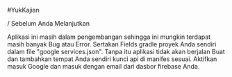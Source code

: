 #YukKajian

/ Sebelum Anda Melanjutkan

Aplikasi ini masih dalam pengembangan sehingga ini mungkin terdapat masih banyak Bug atau Error.
Sertakan Fields gradle proyek Anda sendiri dalam file "google services.json". Tanpa itu aplikasi tidak akan berjalan
Buat dan tambahkan tempat Anda sendiri kunci api di manifes sesuai.
Aktifkan masuk Google dan masuk dengan email dari dasbor firebase Anda.
